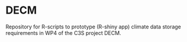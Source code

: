 # DECM
Repository for R-scripts to prototype (R-shiny app) climate data storage requirements in WP4 of the C3S project DECM.

